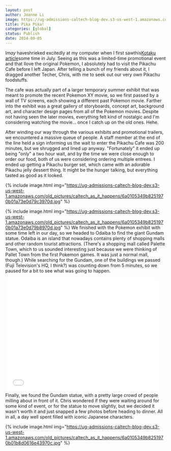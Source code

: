 ```yaml
---
layout: post
author: Joanne Li
image: https://ug-admissions-caltech-blog-dev.s3-us-west-1.amazonaws.com/old_pictures/caltech_as_it_happens/6a0105349b8251970b01b8d06169ab970c.jpg
title: Pika Pika!
categories: [global]
status: Publish
date: 2014-09-05
---
```


I*may* haveshrieked excitedly at my computer when I first sawthis<a href="https://kotaku.com/japans-pikachu-cafe-serves-pikachu-burgers-and-more-1605159631" target="_self">Kotaku article</a>some time in July. Seeing as this was a limited-time promotional event and that Ilove the original Pokemon, I absolutely had to visit the Pikachu Cafe before I left Japan. After telling a bunch of my friends about it, I dragged another Techer, Chris, with me to seek out our very own Pikachu foodstuffs.

The cafe was actually part of a larger temporary summer exhibit that was meant to promote the recent Pokemon XY movie, so we first passed by a wall of TV screens, each showing a different past Pokemon movie. Farther into the exhibit was a great gallery of storyboards, concept art, background art, and character design pages from all of the Pokemon movies. Despite not having seen the later movies, everything felt kind of nostalgic and I'm considering watching the movie... once I catch up on the old ones. Hehe.

After winding our way through the various exhibits and promotional trailers, we encountered a massive queue of people. A staff member at the end of the line held a sign informing us the wait to enter the Pikachu Cafe was 200 minutes, but we shrugged and lined up anyway. "Fortunately" it ended up being "only" a two hour wait, and by the time we were close enough to order our food, both of us were considering ordering multiple entrees. I ended up getting a Pikachu burger set, which came with an adorable Pikachu jelly dessert thing. It might be the hunger talking, but everything tasted as good as it looked.


{% include image.html img="https://ug-admissions-caltech-blog-dev.s3-us-west-1.amazonaws.com/old_pictures/caltech_as_it_happens/6a0105349b8251970b01a73e0d79c3970d.jpg" %}

{% include image.html img="https://ug-admissions-caltech-blog-dev.s3-us-west-1.amazonaws.com/old_pictures/caltech_as_it_happens/6a0105349b8251970b01a73e0d79b8970d.jpg" %}
We finished with the Pokemon exhibit with some time left in our day, so we headed to Odaiba to find the giant Gundam statue. Odaiba is an island that nowadays contains plenty of shopping malls and other random tourist attractions. (There's a shopping mall called Palette Town, which to us sounded interesting just because we were thinking of Pallet Town from the first Pokemon games. It was just a normal mall, though.) While searching for the Gundam, one of the buildings we passed (Fuji Television's HQ, I think?) was counting down from 5 minutes, so we paused for a bit to see what was going to happen.

<iframe allowfullscreen="" frameborder="0" height="360" src="//www.youtube.com/embed/gVFi9sVh2is?rel=0" width="480"></iframe>
Finally, we found the Gundam statue, with a pretty large crowd of people milling about in front of it. Chris wondered if they were waiting around for some kind of event, or for the statue to move slightly, but we decided it wasn't worth it and just snapped a few photos before heading to dinner. All in all, a day well spent filled with iconic Japanese characters.


{% include image.html img="https://ug-admissions-caltech-blog-dev.s3-us-west-1.amazonaws.com/old_pictures/caltech_as_it_happens/6a0105349b8251970b01b8d0616e43970c.jpg" %}
